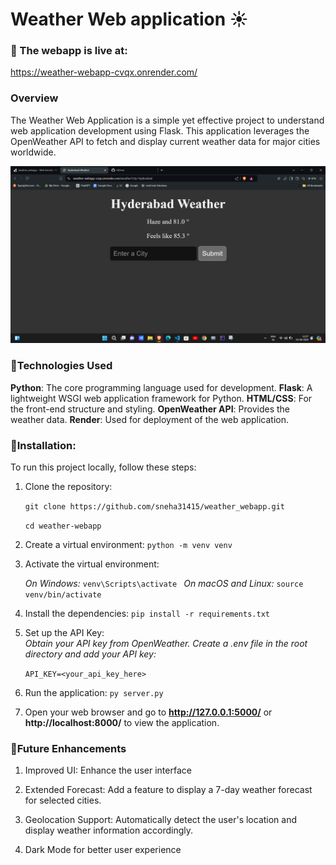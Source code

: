 # Weather Web application ☀️

### 🚀 The webapp is live at: 
https://weather-webapp-cvqx.onrender.com/

### Overview
The Weather Web Application is a simple yet effective project to understand web application development using Flask. This application leverages the OpenWeather API to fetch and display current weather data for major cities worldwide.<br>

![alt text](assets/image.png)

### 🤖Technologies Used
**Python**: The core programming language used for development.
**Flask**: A lightweight WSGI web application framework for Python.
**HTML/CSS**: For the front-end structure and styling.
**OpenWeather API**: Provides the weather data.
**Render**: Used for deployment of the web application.

### 🦖Installation:
To run this project locally, follow these steps:

1) Clone the repository:

    `git clone https://github.com/sneha31415/weather_webapp.git`

    `cd weather-webapp` 


2) Create a virtual environment:
`python -m venv venv`

3) Activate the virtual environment:

    _On Windows:_
    `venv\Scripts\activate `
    _On macOS and Linux:_
    `source venv/bin/activate`

4) Install the dependencies:
`pip install -r requirements.txt`

5) Set up the API Key:  
_Obtain your API key from OpenWeather._
_Create a .env file in the root directory and add your API key:_

    `API_KEY=<your_api_key_here>`

6) Run the application:
`py server.py`

7) Open your web browser and go to **http://127.0.0.1:5000/** or  **http://localhost:8000/** to view the application.

### 🔮Future Enhancements
1) Improved UI: Enhance the user interface 

1) Extended Forecast: Add a feature to display a 7-day weather forecast for selected cities.

2) Geolocation Support: Automatically detect the user's location and display weather information accordingly.

3) Dark Mode for better user experience

